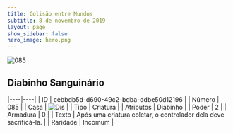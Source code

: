 ```yaml
---
title: Colisão entre Mundos
subtitle: 8 de novembro de 2019
layout: page
show_sidebar: false
hero_image: hero.png
---
```


![085](https://cdn.keyforgegame.com/media/card_front/pt/452_085_86R332PPCFVM_pt.png)

## Diabinho Sanguinário

|----|----|
| ID | cebbdb5d-d690-49c2-bdba-ddbe50d12196 |
| Número | 085 |
| Casa | ![Dis](https://archonarcana.com/images/thumb/e/e8/Dis.png/22px-Dis.png "Dis") |
| Tipo | Criatura |
| Atributos | Diabinho |
| Poder | 2 |
| Armadura | 0 |
| Texto | Após uma criatura coletar, o controlador dela deve sacrificá-la. |
| Raridade | Incomum |
